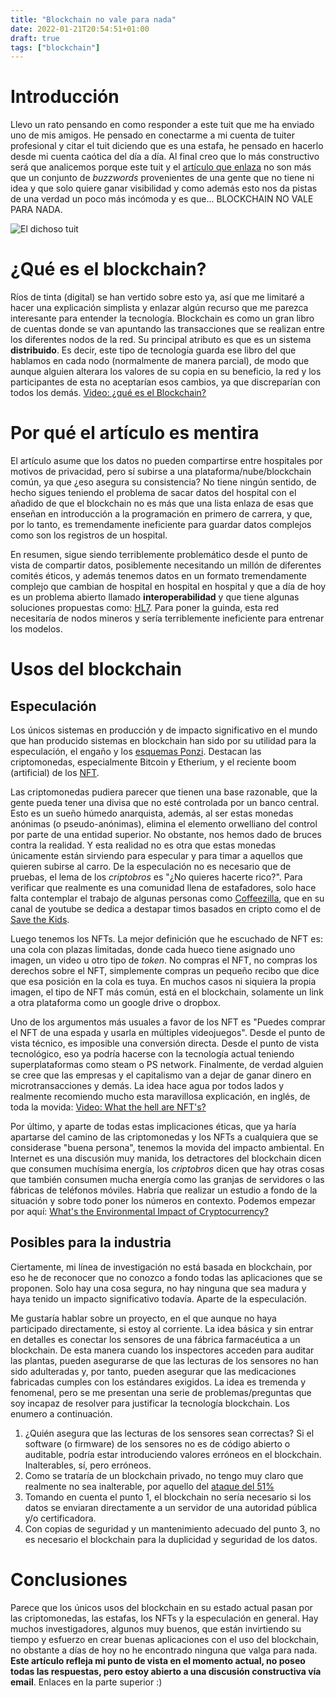 ```yaml
---
title: "Blockchain no vale para nada"
date: 2022-01-21T20:54:51+01:00
draft: true
tags: ["blockchain"]
---
```


# Introducción

Llevo un rato pensando en como responder a este tuit que me ha enviado uno de mis amigos. He pensado en conectarme a mi cuenta de tuiter profesional y citar el tuit diciendo que es una estafa, he pensado en hacerlo desde mi cuenta caótica del día a día. Al final creo que lo más constructivo será que analicemos porque este tuit y el [artículo que enlaza](https://t.co/5SIr7Gk22u) no son más que un conjunto de _buzzwords_ provenientes de una gente que no tiene ni idea y que solo quiere ganar visibilidad y como además esto nos da pistas de una verdad un poco más incómoda y es que... BLOCKCHAIN NO VALE PARA NADA.

![El dichoso tuit](/img/posts/blockchainbad/tuitbcml.webp#smaller)

# ¿Qué es el blockchain?

Ríos de tinta (digital) se han vertido sobre esto ya, así que me limitaré a hacer una explicación simplista y enlazar algún recurso que me parezca interesante para entender la tecnología. Blockchain es como un gran libro de cuentas donde se van apuntando las transacciones que se realizan entre los diferentes nodos de la red. Su principal atributo es que es un sistema **distribuido**. Es decir, este tipo de tecnología guarda ese libro del que hablamos en cada nodo (normalmente de manera parcial), de modo que aunque alguien alterara los valores de su copia en su beneficio, la red y los participantes de esta no aceptarían esos cambios, ya que discreparían con todos los demás. [Video: ¿qué es el Blockchain?](https://www.youtube.com/watch?v=V9Kr2SujqHw)

# Por qué el artículo es mentira

El artículo asume que los datos no pueden compartirse entre hospitales por motivos de privacidad, pero sí subirse a una plataforma/nube/blockchain común, ya que ¿eso asegura su consistencia? No tiene ningún sentido, de hecho sigues teniendo el problema de sacar datos del hospital con el añadido de que el blockchain no es más que una lista enlaza de esas que enseñan en introducción a la programación en primero de carrera, y que, por lo tanto, es tremendamente ineficiente para guardar datos complejos como son los registros de un hospital.

En resumen, sigue siendo terriblemente problemático desde el punto de vista de compartir datos, posiblemente necesitando un millón de diferentes comités éticos, y además tenemos datos en un formato tremendamente complejo que cambian de hospital en hospital en hospital y que a día de hoy es un problema abierto llamado **interoperabilidad** y que tiene algunas soluciones propuestas como: [HL7](https://www.hl7.org/events/ciic.cfm?ref=nav). Para poner la guinda, esta red necesitaría de nodos mineros y sería terriblemente ineficiente para entrenar los modelos.

# Usos del blockchain

## Especulación

Los únicos sistemas en producción y de impacto significativo en el mundo que han producido sistemas en blockchain han sido por su utilidad para la especulación, el engaño y los [esquemas Ponzi](https://es.wikipedia.org/wiki/Esquema_Ponzi). Destacan las criptomonedas, especialmente Bitcoin y Etherium, y el reciente boom (artificial) de los [NFT](https://www.theverge.com/22310188/nft-explainer-what-is-blockchain-crypto-art-faq).

Las criptomonedas pudiera parecer que tienen una base razonable, que la gente pueda tener una divisa que no esté controlada por un banco central. Esto es un sueño húmedo anarquista, además, al ser estas monedas anónimas (o pseudo-anónimas), elimina el elemento orwelliano del control por parte de una entidad superior. No obstante, nos hemos dado de bruces contra la realidad. Y esta realidad no es otra que estas monedas únicamente están sirviendo para especular y para timar a aquellos que quieren subirse al carro. De la especulación no es necesario que de pruebas, el lema de los _criptobros_ es "¿No quieres hacerte rico?". Para verificar que realmente es una comunidad llena de estafadores, solo hace falta contemplar el trabajo de algunas personas como [Coffeezilla](https://www.youtube.com/c/Coffeezilla), que en su canal de youtube se dedica a destapar timos basados en cripto como el de [Save the Kids](https://www.youtube.com/watch?v=7F_RKFQl3pg).

Luego tenemos los NFTs. La mejor definición que he escuchado de NFT es: una cola con plazas limitadas, donde cada hueco tiene asignado uno imagen, un video u otro tipo de _token_. No compras el NFT, no compras los derechos sobre el NFT, simplemente compras un pequeño recibo que dice que esa posición en la cola es tuya. En muchos casos ni siquiera la propia imagen, el tipo de NFT más común, está en el blockchain, solamente un link a otra plataforma como un google drive o dropbox.

Uno de los argumentos más usuales a favor de los NFT es "Puedes comprar el NFT de una espada y usarla en múltiples videojuegos". Desde el punto de vista técnico, es imposible una conversión directa. Desde el punto de vista tecnológico, eso ya podría hacerse con la tecnología actual teniendo superplataformas como steam o PS network. Finalmente, de verdad alguien se cree que las empresas y el capitalismo van a dejar de ganar dinero en microtransacciones y demás. La idea hace agua por todos lados y realmente recomiendo mucho esta maravillosa explicación, en inglés, de toda la movida: [Video: What the hell are NFT's?](https://www.youtube.com/watch?v=XwMjPWOailQ)

Por último, y aparte de todas estas implicaciones éticas, que ya haría apartarse del camino de las criptomonedas y los NFTs a cualquiera que se considerase "buena persona", tenemos la movida del impacto ambiental. En Internet es una discusión muy manida, los detractores del blockchain dicen que consumen muchísima energía, los _criptobros_ dicen que hay otras cosas que también consumen mucha energía como las granjas de servidores o las fábricas de teléfonos móviles. Habría que realizar un estudio a fondo de la situación y sobre todo poner los números en contexto. Podemos empezar por aquí: [What's the Environmental Impact of Cryptocurrency?](https://www.investopedia.com/tech/whats-environmental-impact-cryptocurrency/)

## Posibles para la industria

Ciertamente, mi línea de investigación no está basada en blockchain, por eso he de reconocer que no conozco a fondo todas las aplicaciones que se proponen. Solo hay una cosa segura, no hay ninguna que sea madura y haya tenido un impacto significativo todavía. Aparte de la especulación.

Me gustaría hablar sobre un proyecto, en el que aunque no haya participado directamente, si estoy al corriente. La idea básica y sin entrar en detalles es conectar los sensores de una fábrica farmacéutica a un blockchain. De esta manera cuando los inspectores acceden para auditar las plantas, pueden asegurarse de que las lecturas de los sensores no han sido adulteradas y, por tanto, pueden asegurar que las medicaciones fabricadas cumples con los estándares exigidos. La idea es tremenda y fenomenal, pero se me presentan una serie de problemas/preguntas que soy incapaz de resolver para justificar la tecnología blockchain. Los enumero a continuación.

1. ¿Quién asegura que las lecturas de los sensores sean correctas? Si el software (o firmware) de los sensores no es de código abierto o auditable, podría estar introduciendo valores erróneos en el blockchain. Inalterables, sí, pero erróneos.
2. Como se trataría de un blockchain privado, no tengo muy claro que realmente no sea inalterable, por aquello del [ataque del 51%](https://www.bitcoin.com.mx/que-es-un-51-attack-y-como-podria-afectar-a-bitcoin/)
3. Tomando en cuenta el punto 1, el blockchain no sería necesario si los datos se enviaran directamente a un servidor de una autoridad pública y/o certificadora.
4. Con copias de seguridad y un mantenimiento adecuado del punto 3, no es necesario el blockchain para la duplicidad y seguridad de los datos.

# Conclusiones
Parece que los únicos usos del blockchain en su estado actual pasan por las criptomonedas, las estafas, los NFTs y la especulación en general. Hay muchos investigadores, algunos muy buenos, que están invirtiendo su tiempo y esfuerzo en crear buenas aplicaciones con el uso del blockchain, no obstante a días de hoy no he encontrado ninguna que valga para nada. **Este artículo refleja mi punto de vista en el momento actual, no poseo todas las respuestas, pero estoy abierto a una discusión constructiva vía email**. Enlaces en la parte superior :)